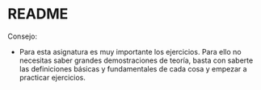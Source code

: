 # README

Consejo:

- Para esta asignatura es muy importante los ejercicios. Para ello no necesitas saber grandes demostraciones de teoría, basta con saberte las definiciones básicas y fundamentales de cada cosa y empezar a practicar ejercicios.